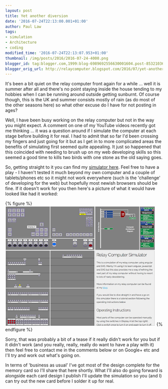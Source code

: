 ```yaml
---
layout: post
title: Yet another diversion
date: '2016-07-24T22:13:00.001+01:00'
author: Paul Law
tags:
- simulation
- Architecture
- coding
modified_time: '2016-07-24T22:13:07.953+01:00'
thumbnail: /img/posts/2016/2016-07-24-4000.png
blogger_id: tag:blogger.com,1999:blog-6989692556630001604.post-8532103637100145126
blogger_orig_url: http://relaycomputer.blogspot.com/2016/07/yet-another-diversion.html
---
```


It's been a bit quiet on the relay computer front again for a while ... well 
it is summer after all and there's no point staying inside the house tending 
to my hobbies when I can be running around outside getting sunburnt. Of course 
though, this is the UK and summer consists mostly of rain (as do most of the 
other seasons here) so what other excuse do I have for not posting in ages?

Well, I have been busy working on the relay computer but not in the 
way you might expect. A comment on one of my YouTube videos recently got me 
thinking ... it was a question around if I simulate the computer at each stage 
before building it for real. I had to admit that so far I'd been crossing my 
fingers and just going for it but as I get in to more complicated areas the 
benefits of simulating first seemed quite appealing. It just so happened that 
this coincided with needing to brush up on my web developing skills so this 
seemed a good time to kills two birds with one stone as the old saying 
goes.

So, getting straight to it you can find my 
[simulator here](http://80nd.co.uk/relaycomputer). 
Feel free to have a play - I haven't tested it much beyond my own computer and 
a couple of tablets/phones etc so it might not work everywhere (such is the 
'challenge' of developing for the web) but hopefully most newish browsers 
should be fine. If it doesn't work for you then here's a picture of what it 
would have looked like had it worked:

{% figure %}
![Screenshot of the Relay Computer Simulator](/img/posts/2016/2016-07-24-0000.png)
{% endfigure %}

Sorry, that was probably a bit of a tease if 
it really didn't work for you but if it didn't work (and you really, really, 
really do want to have a play with it) then feel free to contact me in the 
comments below or on Google+ etc and I'll try and work out what's going on.

In terms of 'business as usual' I've got most of the design complete 
for the memory card so I'll share that here shortly. What I'll also do going 
forward is alongside each card design I publish I'll update the simulation so 
you (and I) can try out the new card before I solder it up for real. 
